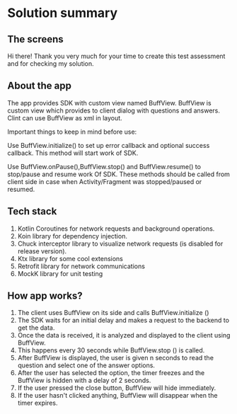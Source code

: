
# Solution summary

## The screens

Hi there! Thank you very much for your time to create this test assessment and for checking my solution.

## About the app 

The app provides SDK with custom view named BuffView.
BuffView is custom view which provides to client dialog with questions and answers.
Clint can use BuffView as xml in layout.

Important things to keep in mind before use:

Use BuffView.initialize() to set up error callback and optional success callback.
This method will start work of SDK.

Use BuffView.onPause(),BuffView.stop() and BuffView.resume() to stop/pause and resume work
Of SDK. These methods should be called from client side in case when Activity/Fragment was stopped/paused or resumed.
 

## Tech stack
 
 1. Kotlin Coroutines for network requests and background operations.
 2. Koin library for dependency injection.
 3. Chuck interceptor library to visualize network requests (is disabled for release version).
 4. Ktx library for some cool extensions
 5. Retrofit library for network communications
 6. MockK library for unit testing


## How app works?

1. The client uses BuffView on its side and calls BuffView.initialize ()
2. The SDK waits for an initial delay and makes a request to the backend to get the data.
3. Once the data is received, it is analyzed and displayed to the client using BuffView.
4. This happens every 30 seconds while BuffView.stop () is called.
5. After BuffView is displayed, the user is given n seconds to read the question and select one of the answer options.
6. After the user has selected the option, the timer freezes and the BuffView is hidden with a delay of 2 seconds.
7. If the user pressed the close button, BuffView will hide immediately.
8. If the user hasn't clicked anything, BuffView will disappear when the timer expires.  

